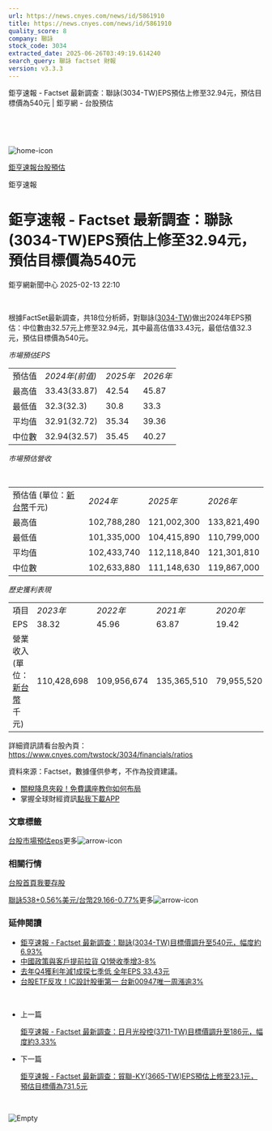 ```yaml
---
url: https://news.cnyes.com/news/id/5861910
title: https://news.cnyes.com/news/id/5861910
quality_score: 8
company: 聯詠
stock_code: 3034
extracted_date: 2025-06-26T03:49:19.614240
search_query: 聯詠 factset 財報
version: v3.3.3
---
```


鉅亨速報 - Factset 最新調查：聯詠(3034-TW)EPS預估上修至32.94元，預估目標價為540元 | 鉅亨網 - 台股預估

‌

‌

![home-icon](/assets/icons/breadCrumb/symbol-icon-home.svg)

[鉅亨速報](/news/cat/anue_live)[台股預估](/news/cat/tw_forecast)

鉅亨速報

# 鉅亨速報 - Factset 最新調查：聯詠(3034-TW)EPS預估上修至32.94元，預估目標價為540元

鉅亨網新聞中心 2025-02-13 22:10

‌

根據FactSet最新調查，共18位分析師，對聯詠([3034-TW](https://www.cnyes.com/twstock/3034))做出2024年EPS預估：中位數由32.57元上修至32.94元，其中最高估值33.43元，最低估值32.3元，預估目標價為540元。

*市場預估EPS*

|  |  |  |  |
| --- | --- | --- | --- |
| 預估值 | *2024年(前值)* | *2025年* | *2026年* |
| 最高值 | 33.43(33.87) | 42.54 | 45.87 |
| 最低值 | 32.3(32.3) | 30.8 | 33.3 |
| 平均值 | 32.91(32.72) | 35.34 | 39.36 |
| 中位數 | 32.94(32.57) | 35.45 | 40.27 |

*市場預估營收*

‌

|  |  |  |  |
| --- | --- | --- | --- |
| 預估值 (單位：[新台幣](https://invest.cnyes.com/forex/detail/usdtwd)千元) | *2024年* | *2025年* | *2026年* |
| 最高值 | 102,788,280 | 121,002,300 | 133,821,490 |
| 最低值 | 101,335,000 | 104,415,890 | 110,799,000 |
| 平均值 | 102,433,740 | 112,118,840 | 121,301,810 |
| 中位數 | 102,633,880 | 111,148,630 | 119,867,000 |

*歷史獲利表現*

|  |  |  |  |  |
| --- | --- | --- | --- | --- |
| 項目 | *2023年* | *2022年* | *2021年* | *2020年* |
| EPS | 38.32 | 45.96 | 63.87 | 19.42 |
| 營業收入 (單位：[新台幣](https://invest.cnyes.com/forex/detail/usdtwd)千元) | 110,428,698 | 109,956,674 | 135,365,510 | 79,955,520 |

詳細資訊請看台股內頁：  
<https://www.cnyes.com/twstock/3034/financials/ratios>

資料來源：Factset，數據僅供參考，不作為投資建議。

* [關稅降息夾殺！免費講座教你如何布局](https://www.rsc.com.tw/Cnyes_RSC/SeminarBooking2025InvestmentOutlook.aspx?utm_source=anue&utm_medium=usstocks_end)
* 掌握全球財經資訊[點我下載APP](http://www.cnyes.com/app/?utm_source=mweb&utm_medium=HamMenuBanner&utm_campaign=fixed&utm_content=entr)

### 文章標籤

[台股](https://news.cnyes.com/tag/台股 "台股")[市場預估](https://news.cnyes.com/tag/市場預估 "市場預估")[eps](https://news.cnyes.com/tag/eps "eps")更多![arrow-icon](/assets/icons/arrows/arrow-down.svg)

### 相關行情

[台股首頁](https://www.cnyes.com/twstock)[我要存股](https://supr.link/8OHaU)

[聯詠538+0.56%](https://www.cnyes.com/twstock/3034)[美元/台幣29.166-0.77%](https://invest.cnyes.com/forex/detail/USDTWD)更多![arrow-icon](/assets/icons/arrows/arrow-down.svg)

### 延伸閱讀

* [鉅亨速報 - Factset 最新調查：聯詠(3034-TW)目標價調升至540元，幅度約6.93%](/news/id/5861907)
* [中國政策與客戶提前拉貨 Q1營收季增3-8%](/news/id/5860366)
* [去年Q4獲利年減1成探七季低 全年EPS 33.43元](/news/id/5860331)
* [台股ETF反攻！IC設計股衝第一 台新00947唯一周漲逾3%](/news/id/5858678)

‌

* 上一篇

  [鉅亨速報 - Factset 最新調查：日月光投控(3711-TW)目標價調升至186元，幅度約3.33%](/news/id/5862045)
* 下一篇

  [鉅亨速報 - Factset 最新調查：貿聯-KY(3665-TW)EPS預估上修至23.1元，預估目標價為731.5元](/news/id/5861723)

‌

![Empty](/assets/icons/skeleton/empty-image.svg)

‌